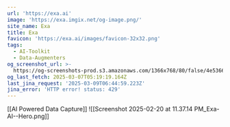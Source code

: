```yaml
---
url: 'https://exa.ai'
image: 'https://exa.imgix.net/og-image.png/'
site_name: Exa
title: Exa
favicon: 'https://exa.ai/images/favicon-32x32.png'
tags:
  - AI-Toolkit
  - Data-Augmenters
og_screenshot_url: >-
  https://og-screenshots-prod.s3.amazonaws.com/1366x768/80/false/4e5366f94fed9021301ddf674365632a0491e9a5a181856fc740a8c1d911a4d8.jpeg
og_last_fetch: 2025-03-07T05:19:19.164Z
last_jina_request: '2025-03-09T06:44:59.223Z'
jina_error: 'HTTP error! status: 429'
---
```

[[AI Powered Data Capture]]
![[Screenshot 2025-02-20 at 11.37.14 PM_Exa-AI--Hero.png]]
